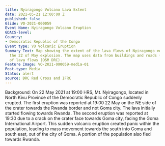 ```yaml
---
title: Nyiragongo Volcano Lava Extent
date: 2021-05-21 12:00:00 Z
published: false
Glide: VO-2021-000059
Event Name: Nyiragongo Volcano Eruption
GDACS-level: 
Country:
- Democratic Republic of the Congo
Event type: VO Volcanic Eruption
Summary Text: Map showing the extent of the lava flows of Nyiragongo volcano during
  the 22 of May explosion. The map uses data from buildings and roads (OSM) and extent
  of lava flows (OSM DRC).
Feature Image: VO-2021-000059-media-01
Post-type: Media
Status: alert
source: DRC Red Cross and IFRC
---
```


Background: On 22 May 2021 at 19:00 HRS, Mt. Nyiragongo, located in North Kivu Province of the Democratic Republic of Congo suddenly erupted. The first eruption was reported at 19:00 22 May on the NE side of the crater towards the Rwanda border and not Goma city. The lava initially started flowing towards Rwanda. The second eruption was reported at 19:30 due to a crack on the crater face towards Goma city, facing the Goma International Airport. This sudden volcanic eruption created panic within the population, leading to mass movement towards the south into Goma and south east, out of the city of Goma. A portion of the population also fled towards Rwanda.

